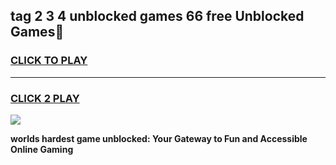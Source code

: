 
## tag 2 3 4 unblocked games 66 free Unblocked Games👋
<h3>
<a href="https://premium.freeplayer.one?title=tag_2_3_4_unblocked_games_66_free&ref=16F">CLICK TO PLAY</a></h3>
<hr>

<h3>
<a href="https://premium.freeplayer.one?title=tag_2_3_4_unblocked_games_66_free&ref=16F">CLICK 2 PLAY</a>
  
</h3>

<a href="https://premium.freeplayer.one?title=tag_2_3_4_unblocked_games_66_free&ref=16F/"><img src="https://clearcache.store/games.png"></a>


**worlds hardest game unblocked: Your Gateway to Fun and Accessible Online Gaming**
